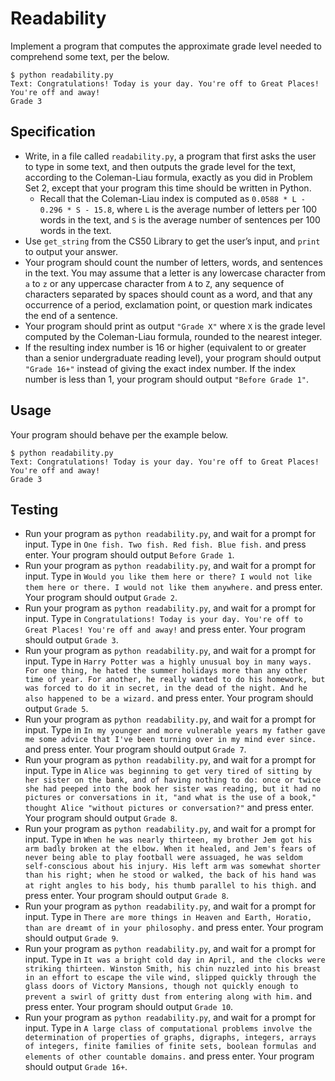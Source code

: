 # Readability

Implement a program that computes the approximate grade level needed to comprehend some text, per the below.

    $ python readability.py
    Text: Congratulations! Today is your day. You're off to Great Places! You're off and away!
    Grade 3

## Specification

*   Write, in a file called `readability.py`, a program that first asks the user to type in some text, and then outputs the grade level for the text, according to the Coleman-Liau formula, exactly as you did in Problem Set 2, except that your program this time should be written in Python.
    *   Recall that the Coleman-Liau index is computed as `0.0588 * L - 0.296 * S - 15.8`, where `L` is the average number of letters per 100 words in the text, and `S` is the average number of sentences per 100 words in the text.
*   Use `get_string` from the CS50 Library to get the user’s input, and `print` to output your answer.
*   Your program should count the number of letters, words, and sentences in the text. You may assume that a letter is any lowercase character from `a` to `z` or any uppercase character from `A` to `Z`, any sequence of characters separated by spaces should count as a word, and that any occurrence of a period, exclamation point, or question mark indicates the end of a sentence.
*   Your program should print as output `"Grade X"` where `X` is the grade level computed by the Coleman-Liau formula, rounded to the nearest integer.
*   If the resulting index number is 16 or higher (equivalent to or greater than a senior undergraduate reading level), your program should output `"Grade 16+"` instead of giving the exact index number. If the index number is less than 1, your program should output `"Before Grade 1"`.

## Usage

Your program should behave per the example below.

    $ python readability.py
    Text: Congratulations! Today is your day. You're off to Great Places! You're off and away!
    Grade 3
    

## Testing

*   Run your program as `python readability.py`, and wait for a prompt for input. Type in `One fish. Two fish. Red fish. Blue fish.` and press enter. Your program should output `Before Grade 1`.
*   Run your program as `python readability.py`, and wait for a prompt for input. Type in `Would you like them here or there? I would not like them here or there. I would not like them anywhere.` and press enter. Your program should output `Grade 2`.
*   Run your program as `python readability.py`, and wait for a prompt for input. Type in `Congratulations! Today is your day. You're off to Great Places! You're off and away!` and press enter. Your program should output `Grade 3`.
*   Run your program as `python readability.py`, and wait for a prompt for input. Type in `Harry Potter was a highly unusual boy in many ways. For one thing, he hated the summer holidays more than any other time of year. For another, he really wanted to do his homework, but was forced to do it in secret, in the dead of the night. And he also happened to be a wizard.` and press enter. Your program should output `Grade 5`.
*   Run your program as `python readability.py`, and wait for a prompt for input. Type in `In my younger and more vulnerable years my father gave me some advice that I've been turning over in my mind ever since.` and press enter. Your program should output `Grade 7`.
*   Run your program as `python readability.py`, and wait for a prompt for input. Type in `Alice was beginning to get very tired of sitting by her sister on the bank, and of having nothing to do: once or twice she had peeped into the book her sister was reading, but it had no pictures or conversations in it, "and what is the use of a book," thought Alice "without pictures or conversation?"` and press enter. Your program should output `Grade 8`.
*   Run your program as `python readability.py`, and wait for a prompt for input. Type in `When he was nearly thirteen, my brother Jem got his arm badly broken at the elbow. When it healed, and Jem's fears of never being able to play football were assuaged, he was seldom self-conscious about his injury. His left arm was somewhat shorter than his right; when he stood or walked, the back of his hand was at right angles to his body, his thumb parallel to his thigh.` and press enter. Your program should output `Grade 8`.
*   Run your program as `python readability.py`, and wait for a prompt for input. Type in `There are more things in Heaven and Earth, Horatio, than are dreamt of in your philosophy.` and press enter. Your program should output `Grade 9`.
*   Run your program as `python readability.py`, and wait for a prompt for input. Type in `It was a bright cold day in April, and the clocks were striking thirteen. Winston Smith, his chin nuzzled into his breast in an effort to escape the vile wind, slipped quickly through the glass doors of Victory Mansions, though not quickly enough to prevent a swirl of gritty dust from entering along with him.` and press enter. Your program should output `Grade 10`.
*   Run your program as `python readability.py`, and wait for a prompt for input. Type in `A large class of computational problems involve the determination of properties of graphs, digraphs, integers, arrays of integers, finite families of finite sets, boolean formulas and elements of other countable domains.` and press enter. Your program should output `Grade 16+`.

